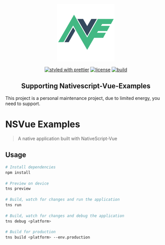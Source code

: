 <p align="center">
  <a href="http://luzhaoyang.com/blog/" target="_blank">
    <img width="180" src="https://raw.githubusercontent.com/nuochong/me-resource/master/resource/nativescript-vue-examples.png" alt="logo">
  </a>
</p>

<p align="center">
  <a href="https://github.com/prettier/prettier"><img src="https://img.shields.io/badge/styled_with-prettier-ff69b4.svg" alt="styled with prettier"></a>
  <a href="https://github.com/nuochong/nativescript-vue-examples/blob/master/LICENSE"><img src="https://img.shields.io/github/license/nuochong/nativescript-vue-examples" alt="license"></a>
  <a href="http://luzhaoyang.com/blog/"><img src="https://img.shields.io/github/build/nuochong/nativescript-vue-examples" alt="build"></a>
</p>

<h2 align="center">Supporting Nativescript-Vue-Examples</h2>

This project is a personal maintenance project, due to limited energy, you need to support.

# NSVue Examples

> A native application built with NativeScript-Vue

## Usage

``` bash
# Install dependencies
npm install

# Preview on device
tns preview

# Build, watch for changes and run the application
tns run

# Build, watch for changes and debug the application
tns debug <platform>

# Build for production
tns build <platform> --env.production
```
